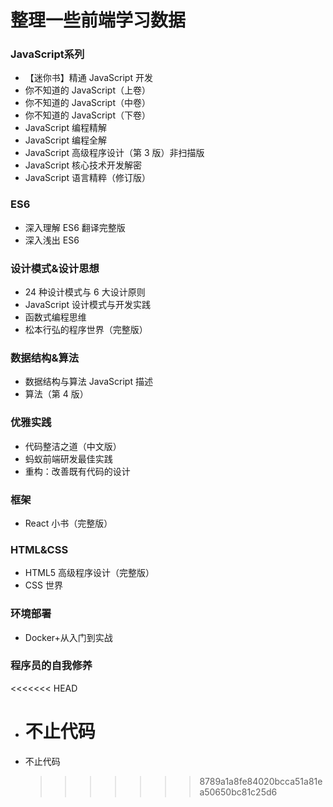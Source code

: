 # 整理一些前端学习数据

### JavaScript系列

- 【迷你书】精通 JavaScript 开发
- 你不知道的 JavaScript（上卷）
- 你不知道的 JavaScript（中卷）
- 你不知道的 JavaScript（下卷）
- JavaScript 编程精解
- JavaScript 编程全解
- JavaScript 高级程序设计（第 3 版）非扫描版
- JavaScript 核心技术开发解密
- JavaScript 语言精粹（修订版）

### ES6

- 深入理解 ES6 翻译完整版
- 深入浅出 ES6

### 设计模式&设计思想

- 24 种设计模式与 6 大设计原则
- JavaScript 设计模式与开发实践
- 函数式编程思维
- 松本行弘的程序世界（完整版）

### 数据结构&算法

- 数据结构与算法 JavaScript 描述
- 算法（第 4 版）

### 优雅实践

- 代码整洁之道（中文版）
- 蚂蚁前端研发最佳实践
- 重构：改善既有代码的设计

### 框架

- React 小书（完整版）

### HTML&CSS

- HTML5 高级程序设计（完整版）
- CSS 世界

### 环境部署

- Docker+从入门到实战

### 程序员的自我修养

<<<<<<< HEAD

- # 不止代码

* 不止代码
  > > > > > > > 8789a1a8fe84020bcca51a81ea50650bc81c25d6
